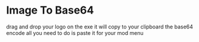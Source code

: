 # Image To Base64
 drag and drop your logo on the exe it will copy to your clipboard the base64 encode all you need to do is paste it for your mod menu
